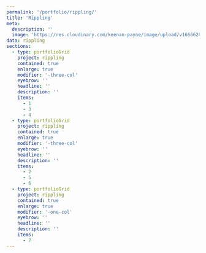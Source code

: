 ```yaml
---
permalink: '/portfolio/rippling/'
title: 'Rippling'
meta: 
  description: ''
  image: 'https://res.cloudinary.com/keenan-payne/image/upload/v1666628151/portfolio/rippling/cover_rcfvoh.png'
data: rippling
sections: 
  - type: portfolioGrid
    project: rippling
    contained: true
    enlarge: true
    modifier: '-three-col'
    eyebrow: ''
    headline: ''
    description: ''
    items: 
      - 1
      - 3
      - 4
  - type: portfolioGrid
    project: rippling
    contained: true
    enlarge: true
    modifier: '-three-col'
    eyebrow: ''
    headline: ''
    description: ''
    items: 
      - 2
      - 5
      - 6
  - type: portfolioGrid
    project: rippling
    contained: true
    enlarge: true
    modifier: '-one-col'
    eyebrow: ''
    headline: ''
    description: ''
    items: 
      - 7
---
```

